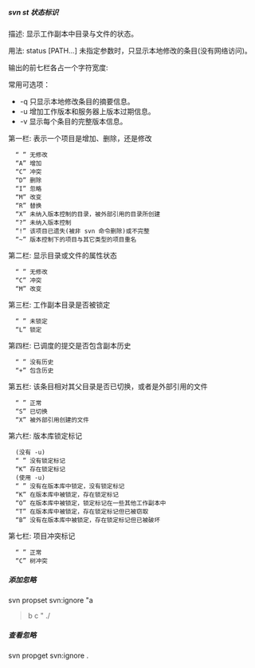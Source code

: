 ##### svn st 状态标识
描述: 显示工作副本中目录与文件的状态。

用法: status [PATH...\]
  未指定参数时，只显示本地修改的条目(没有网络访问)。
  
输出的前七栏各占一个字符宽度:

常用可选项：
- -q 只显示本地修改条目的摘要信息。
- -u 增加工作版本和服务器上版本过期信息。
- -v 显示每个条目的完整版本信息。

第一栏: 表示一个项目是增加、删除，还是修改

      “ ” 无修改
      “A” 增加
      “C” 冲突
      “D” 删除
      “I” 忽略
      “M” 改变
      “R” 替换
      “X” 未纳入版本控制的目录，被外部引用的目录所创建
      “?” 未纳入版本控制
      “!” 该项目已遗失(被非 svn 命令删除)或不完整
      “~” 版本控制下的项目与其它类型的项目重名
第二栏: 显示目录或文件的属性状态

      “ ” 无修改
      “C” 冲突
      “M” 改变
    
第三栏: 工作副本目录是否被锁定

      “ ” 未锁定
      “L” 锁定
第四栏: 已调度的提交是否包含副本历史

      “ ” 没有历史
      “+” 包含历史
第五栏: 该条目相对其父目录是否已切换，或者是外部引用的文件

      “ ” 正常
      “S” 已切换
      “X” 被外部引用创建的文件
第六栏: 版本库锁定标记

      (没有 -u)
      “ ” 没有锁定标记
      “K” 存在锁定标记
      (使用 -u)
      “ ” 没有在版本库中锁定，没有锁定标记
      “K” 在版本库中被锁定，存在锁定标记
      “O” 在版本库中被锁定，锁定标记在一些其他工作副本中
      “T” 在版本库中被锁定，存在锁定标记但已被窃取
      “B” 没有在版本库中被锁定，存在锁定标记但已被破坏
第七栏: 项目冲突标记

      “ ” 正常
      “C” 树冲突
      
      
##### 添加忽略
svn propset svn:ignore "a
> b
> c
> " ./
##### 查看忽略
svn propget svn:ignore .